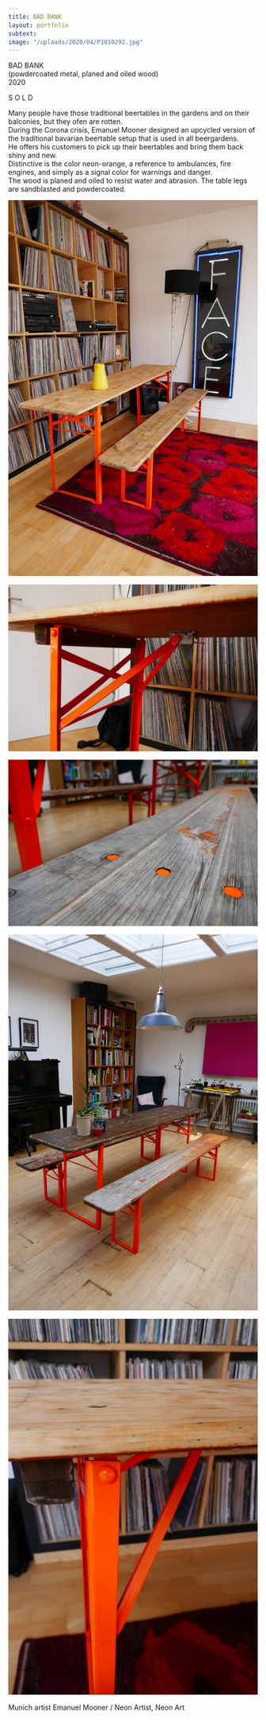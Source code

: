 ```yaml
---
title: BAD BANK
layout: portfolio
subtext: 
image: "/uploads/2020/04/P1010292.jpg"
---
```


BAD BANK  
(powdercoated metal, planed and oiled wood)  
2020

S O L D

Many people have those traditional beertables in the gardens and on their balconies, but they ofen are rotten.  
During the Corona crisis, Emanuel Mooner designed an upcycled version of the traditional bavarian beertable setup that is used in all beergardens.  
He offers his customers to pick up their beertables and bring them back shiny and new.  
Distinctive is the color neon-orange, a reference to ambulances, fire engines, and simply as a signal color for warnings and danger.  
The wood is planed and oiled to resist water and abrasion. The table legs are sandblasted and powdercoated.

![y](/uploads/2020/04/P1010292.jpg)

![c](/uploads/2020/04/P1010291.jpg)

![c](/uploads/2020/04/P1010301.jpg)

![c](/uploads/2020/04/P1010293.jpg)

![c](/uploads/2020/04/P1010287.jpg)

Munich artist Emanuel Mooner / Neon Artist, Neon Art